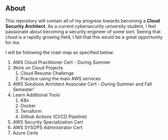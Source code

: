 ## About

This repository will contain all of my progress towards becoming a **Cloud Security Architect**. As a current cybersecurity university student, I feel passionate about becoming a security engineer of some sort. Seeing that cloud is a rapidly growing field, I felt that this would be a great opportunity for me. 

I will be following the road-map as specified below:
1. AWS Cloud Practitioner Cert - During Summer
2. Work on Cloud Projects
	1. Cloud Resume Challenge
	2. Practice using the main AWS services
3. AWS Solutions Architect Associate Cert - During Summer and Fall Semester'
4. Learn Additional Tools
	1. K8s
	2. Docker
	3. Terraform
	4. Github Actions (CI/CD Pipeline)
5. AWS Security Specialization Cert 
6. AWS SYSOPS Administrator Cert
7. Azure Certs